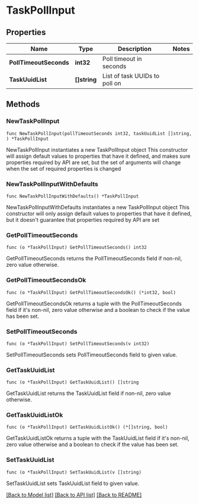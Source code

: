 # TaskPollInput

## Properties

Name | Type | Description | Notes
------------ | ------------- | ------------- | -------------
**PollTimeoutSeconds** | **int32** | Poll timeout in seconds | 
**TaskUuidList** | **[]string** | List of task UUIDs to poll on | 

## Methods

### NewTaskPollInput

`func NewTaskPollInput(pollTimeoutSeconds int32, taskUuidList []string, ) *TaskPollInput`

NewTaskPollInput instantiates a new TaskPollInput object
This constructor will assign default values to properties that have it defined,
and makes sure properties required by API are set, but the set of arguments
will change when the set of required properties is changed

### NewTaskPollInputWithDefaults

`func NewTaskPollInputWithDefaults() *TaskPollInput`

NewTaskPollInputWithDefaults instantiates a new TaskPollInput object
This constructor will only assign default values to properties that have it defined,
but it doesn't guarantee that properties required by API are set

### GetPollTimeoutSeconds

`func (o *TaskPollInput) GetPollTimeoutSeconds() int32`

GetPollTimeoutSeconds returns the PollTimeoutSeconds field if non-nil, zero value otherwise.

### GetPollTimeoutSecondsOk

`func (o *TaskPollInput) GetPollTimeoutSecondsOk() (*int32, bool)`

GetPollTimeoutSecondsOk returns a tuple with the PollTimeoutSeconds field if it's non-nil, zero value otherwise
and a boolean to check if the value has been set.

### SetPollTimeoutSeconds

`func (o *TaskPollInput) SetPollTimeoutSeconds(v int32)`

SetPollTimeoutSeconds sets PollTimeoutSeconds field to given value.


### GetTaskUuidList

`func (o *TaskPollInput) GetTaskUuidList() []string`

GetTaskUuidList returns the TaskUuidList field if non-nil, zero value otherwise.

### GetTaskUuidListOk

`func (o *TaskPollInput) GetTaskUuidListOk() (*[]string, bool)`

GetTaskUuidListOk returns a tuple with the TaskUuidList field if it's non-nil, zero value otherwise
and a boolean to check if the value has been set.

### SetTaskUuidList

`func (o *TaskPollInput) SetTaskUuidList(v []string)`

SetTaskUuidList sets TaskUuidList field to given value.



[[Back to Model list]](../README.md#documentation-for-models) [[Back to API list]](../README.md#documentation-for-api-endpoints) [[Back to README]](../README.md)


